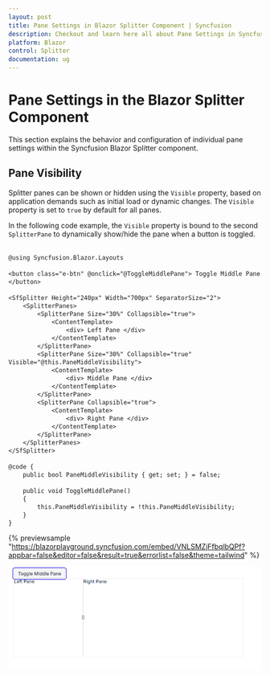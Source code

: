 ```yaml
---
layout: post
title: Pane Settings in Blazor Splitter Component | Syncfusion
description: Checkout and learn here all about Pane Settings in Syncfusion Blazor Splitter component and much more.
platform: Blazor
control: Splitter
documentation: ug
---
```


# Pane Settings in the Blazor Splitter Component

This section explains the behavior and configuration of individual pane settings within the Syncfusion Blazor Splitter component.

## Pane Visibility

Splitter panes can be shown or hidden using the `Visible` property, based on application demands such as initial load or dynamic changes. The `Visible` property is set to `true` by default for all panes.

In the following code example, the `Visible` property is bound to the second `SplitterPane` to dynamically show/hide the pane when a button is toggled.

```cshtml

@using Syncfusion.Blazor.Layouts

<button class="e-btn" @onclick="@ToggleMiddlePane"> Toggle Middle Pane </button>

<SfSplitter Height="240px" Width="700px" SeparatorSize="2">
    <SplitterPanes>
        <SplitterPane Size="30%" Collapsible="true">
            <ContentTemplate>
                <div> Left Pane </div>
            </ContentTemplate>
        </SplitterPane>
        <SplitterPane Size="30%" Collapsible="true" Visible="@this.PaneMiddleVisibility">
            <ContentTemplate>
                <div> Middle Pane </div>
            </ContentTemplate>
        </SplitterPane>
        <SplitterPane Collapsible="true">
            <ContentTemplate>
                <div> Right Pane </div>
            </ContentTemplate>
        </SplitterPane>
    </SplitterPanes>
</SfSplitter>

@code {
    public bool PaneMiddleVisibility { get; set; } = false;

    public void ToggleMiddlePane()
    {
        this.PaneMiddleVisibility = !this.PaneMiddleVisibility;
    }
}

```
{% previewsample "https://blazorplayground.syncfusion.com/embed/VNLSMZjFfbqlbQPf?appbar=false&editor=false&result=true&errorlist=false&theme=tailwind" %}

![Blazor Splitter](./images/pane-visibility.png)